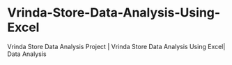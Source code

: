 # Vrinda-Store-Data-Analysis-Using-Excel
Vrinda Store Data Analysis Project | Vrinda Store Data Analysis Using Excel| Data Analysis
